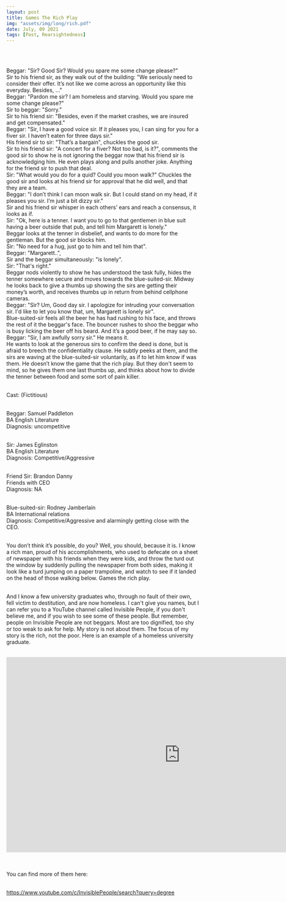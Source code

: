 ```yaml
---
layout: post
title: Games The Rich Play
img: "assets/img/long/rich.pdf"
date: July, 09 2021
tags: [Past, Rearsightedness]
---
```


<br><br>
<div align="left">

Beggar: "Sir? Good Sir? Would you spare me some change please?" <br>
Sir to his friend sir, as they walk out of the building: "We seriously need to consider their offer. It’s not like we come across an opportunity like this everyday. Besides, …"<br>
Beggar: "Pardon me sir? I am homeless and starving. Would you spare me some change please?"<br>
Sir to beggar: "Sorry." <br>
Sir to his friend sir: "Besides, even if the market crashes, we are insured and get compensated."<br>
Beggar: "Sir, I have a good voice sir. If it pleases you, I can sing for you for a fiver sir. I haven’t eaten for three days sir."<br>
His friend sir to sir: "That’s a bargain", chuckles the good sir. <br>
Sir to his friend sir: "A concert for a fiver? Not too bad, is it?", comments the good sir to show he is not ignoring the beggar now that his friend sir is acknowledging him. He even plays along and pulls another joke. Anything for the friend sir to push that deal. <br>
Sir: "What would you do for a quid? Could you moon walk?" Chuckles the good sir and looks at his friend sir for approval that he did well, and that they are a team. <br>
Beggar: "I don’t think I can moon walk sir. But I could stand on my head, if it pleases you sir. I’m just a bit dizzy sir." <br>
Sir and his friend sir whisper in each others’ ears and reach a consensus, it looks as if.<br>
Sir: "Ok, here is a tenner. I want you to go to that gentlemen in blue suit having a beer outside that pub, and tell him Margarett is lonely."<br>
Beggar looks at the tenner in disbelief, and wants to do more for the gentleman. But the good sir blocks him.<br>
Sir: "No need for a hug, just go to him and tell him that". <br>
Beggar: "Margarett..", <br>
Sir and the beggar simultaneously: "is lonely".<br>
Sir: "That's right."<br>
Beggar nods violently to show he has understood the task fully, hides the tenner somewhere secure and moves towards the blue-suited-sir. Midway he looks back to give a thumbs up showing the sirs are getting their money’s worth, and receives thumbs up in return from behind cellphone cameras.<br>
Beggar: "Sir? Um, Good day sir. I apologize for intruding your conversation sir. I'd like to let you know that, um, Margarett is lonely sir".<br>
Blue-suited-sir feels all the beer he has had rushing to his face, and throws the rest of it the beggar's face. The bouncer rushes to shoo the beggar who is busy licking the beer off his beard. And it’s a good beer, if he may say so.  <br>
Beggar: "Sir, I am awfully sorry sir." He means it. <br>
He wants to look at the generous sirs to confirm the deed is done, but is afraid to breech the confidentiality clause. He subtly peeks at them, and the sirs are waving at the blue-suited-sir voluntarily, as if to let him know if was them. He doesn’t know the game that the rich play. But they don't seem to mind, so he gives them one last thumbs up, and thinks about how to divide the tenner between food and some sort of pain killer. <br><br>
 
 

Cast: (Fictitious) <br><br>

Beggar: Samuel Paddleton<br>
              BA English Literature<br>
              Diagnosis: uncompetitive <br><br>
              
Sir: James Eglinston <br>
       BA English Literature<br>
       Diagnosis: Competitive/Aggressive <br><br>

Friend Sir: Brandon Danny<br>
                 Friends with CEO<br>
                 Diagnosis: NA <br><br>

Blue-suited-sir: Rodney Jamberlain<br>
                           BA International relations<br>
                           Diagnosis: Competitive/Aggressive and alarmingly getting close with the CEO. <br><br>

You don’t think it’s possible, do you? Well, you should, because it is. I know a rich man, proud of his accomplishments, who used to defecate on a sheet of newspaper with his friends when they were kids, and throw the turd out the window by suddenly pulling the newspaper from both sides, making it look like a turd jumping on a paper trampoline, and watch to see if it landed on the head of those walking below. Games the rich play.<br><br>
  
And I know a few university graduates who, through no fault of their own, fell victim to destitution, and are now homeless. I can't give you names, but I can refer you to a YouTube channel called Invisible People, if you don't believe me, and if you wish to see some of these people. But remember, people on Invisible People are not beggars. Most are too dignified, too shy or too weak to ask for help. My story is not about them. The focus of my story is the rich, not the poor. Here is an example of a homeless university graduate. <br><br>
  
  
<iframe width="907" height="510" src="https://www.youtube.com/embed/nT3VGI0V5Rs" title="YouTube video player" frameborder="0" allow="accelerometer; autoplay; clipboard-write; encrypted-media; gyroscope; picture-in-picture" allowfullscreen></iframe>  

  <br><br>
  You can find more of them here: <br><br>
  
 <a href="https://www.youtube.com/c/InvisiblePeople/search?query=degree" target="_blank">https://www.youtube.com/c/InvisiblePeople/search?query=degree</a>






</div>
<br><br>
<br><br>
<br><br>
<br><br>
<br><br>
<br><br>
